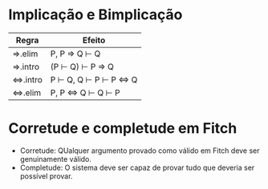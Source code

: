 # Implicação e Bimplicação

| Regra | Efeito |
| ----- | ------ |
| ⇒.elim | P, P ⇒ Q ⊢ Q
| ⇒.intro | (P ⊢ Q) ⊢ P ⇒ Q |
| ⇔.intro | P ⊢ Q, Q ⊢ P ⊢ P ⇔ Q
| ⇔.elim | P, P ⇔ Q ⊢ Q ⊢ P |

# Corretude e completude em Fitch

- Corretude: QUalquer argumento provado como válido em Fitch deve ser genuinamente válido.
- Completude: O sistema deve ser capaz de provar tudo que deveria ser possível provar.
